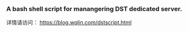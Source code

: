 ### A bash shell script for manangering DST dedicated server.

详情请访问： https://blog.wqlin.com/dstscript.html
